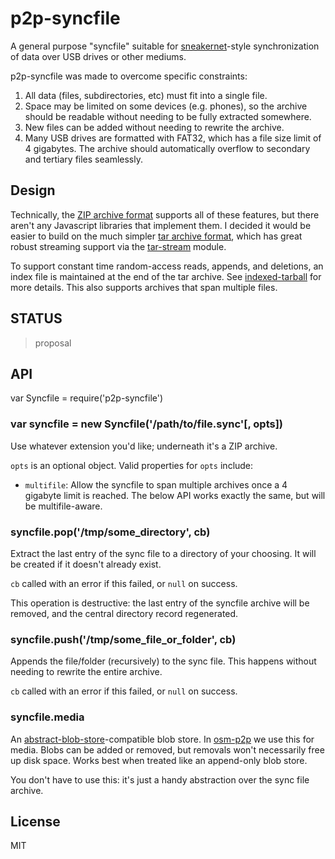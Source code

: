 # p2p-syncfile

A general purpose "syncfile" suitable for [sneakernet](https://en.wikipedia.org/wiki/Sneakernet)-style synchronization of data over USB drives or other mediums.

p2p-syncfile was made to overcome specific constraints:

1. All data (files, subdirectories, etc) must fit into a single file.
2. Space may be limited on some devices (e.g. phones), so the archive should be readable without needing to be fully extracted somewhere.
3. New files can be added without needing to rewrite the archive.
4. Many USB drives are formatted with FAT32, which has a file size limit of 4 gigabytes. The archive should automatically overflow to secondary and tertiary files seamlessly.

## Design

Technically, the [ZIP archive format](https://en.wikipedia.org/wiki/ZIP_(file_format)) supports all of these features, but there aren't any Javascript libraries that implement them. I decided it would be easier to build on the much simpler [tar archive format](https://en.wikipedia.org/wiki/Tar_%28computing%29), which has great robust streaming support via the [tar-stream](https://github.com/mafintosh/tar-stream) module.

To support constant time random-access reads, appends, and deletions, an index file is maintained at the end of the tar archive. See [indexed-tarball](https://github.com/noffle/indexed-tarball) for more details. This also supports archives that span multiple files.

## STATUS

> proposal

## API

var Syncfile = require('p2p-syncfile')

### var syncfile = new Syncfile('/path/to/file.sync'[, opts])

Use whatever extension you'd like; underneath it's a ZIP archive.

`opts` is an optional object. Valid properties for `opts` include:

- `multifile`: Allow the syncfile to span multiple archives once a 4 gigabyte limit is reached. The below API works exactly the same, but will be multifile-aware.

### syncfile.pop('/tmp/some_directory', cb)

Extract the last entry of the sync file to a directory of your choosing. It will be created if it doesn't already exist.

`cb` called with an error if this failed, or `null` on success.

This operation is destructive: the last entry of the syncfile archive will be removed, and the central directory record regenerated.

### syncfile.push('/tmp/some_file_or_folder', cb)

Appends the file/folder (recursively) to the sync file. This happens without needing to rewrite the entire archive.

`cb` called with an error if this failed, or `null` on success.

### syncfile.media

An [abstract-blob-store](https://github.com/.../abstract-blob-store)-compatible blob store. In [osm-p2p](https://github.com/digidem/osm-p2p) we use this for media. Blobs can be added or removed, but removals won't necessarily free up disk space. Works best when treated like an append-only blob store.

You don't have to use this: it's just a handy abstraction over the sync file archive.

## License

MIT
